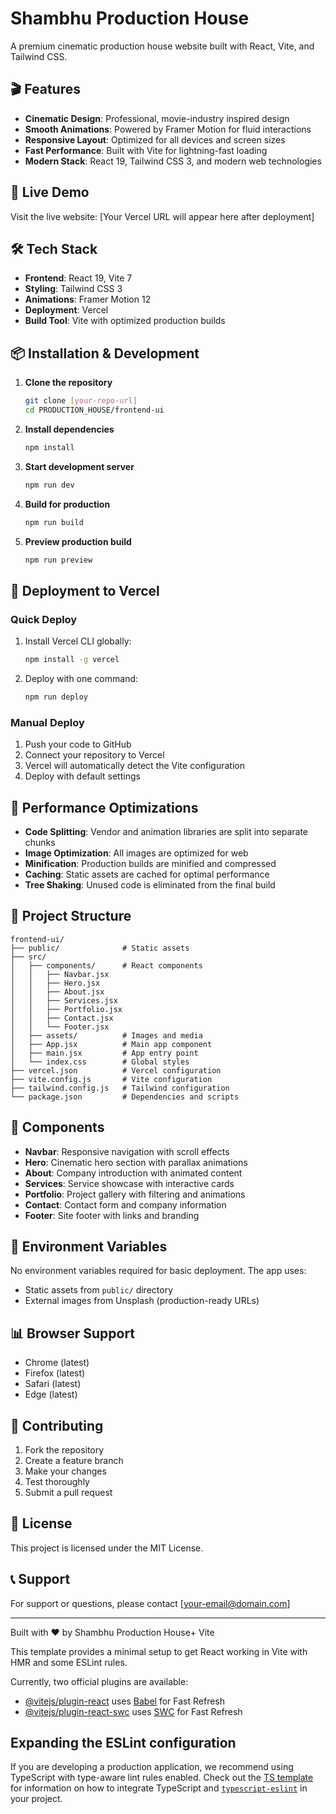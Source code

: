 # Shambhu Production House

A premium cinematic production house website built with React, Vite, and Tailwind CSS.

## 🎬 Features

- **Cinematic Design**: Professional, movie-industry inspired design
- **Smooth Animations**: Powered by Framer Motion for fluid interactions
- **Responsive Layout**: Optimized for all devices and screen sizes
- **Fast Performance**: Built with Vite for lightning-fast loading
- **Modern Stack**: React 19, Tailwind CSS 3, and modern web technologies

## 🚀 Live Demo

Visit the live website: [Your Vercel URL will appear here after deployment]

## 🛠️ Tech Stack

- **Frontend**: React 19, Vite 7
- **Styling**: Tailwind CSS 3
- **Animations**: Framer Motion 12
- **Deployment**: Vercel
- **Build Tool**: Vite with optimized production builds

## 📦 Installation & Development

1. **Clone the repository**
   ```bash
   git clone [your-repo-url]
   cd PRODUCTION_HOUSE/frontend-ui
   ```

2. **Install dependencies**
   ```bash
   npm install
   ```

3. **Start development server**
   ```bash
   npm run dev
   ```

4. **Build for production**
   ```bash
   npm run build
   ```

5. **Preview production build**
   ```bash
   npm run preview
   ```

## 🚀 Deployment to Vercel

### Quick Deploy
1. Install Vercel CLI globally:
   ```bash
   npm install -g vercel
   ```

2. Deploy with one command:
   ```bash
   npm run deploy
   ```

### Manual Deploy
1. Push your code to GitHub
2. Connect your repository to Vercel
3. Vercel will automatically detect the Vite configuration
4. Deploy with default settings

## 🎯 Performance Optimizations

- **Code Splitting**: Vendor and animation libraries are split into separate chunks
- **Image Optimization**: All images are optimized for web
- **Minification**: Production builds are minified and compressed
- **Caching**: Static assets are cached for optimal performance
- **Tree Shaking**: Unused code is eliminated from the final build

## 📁 Project Structure

```
frontend-ui/
├── public/              # Static assets
├── src/
│   ├── components/      # React components
│   │   ├── Navbar.jsx
│   │   ├── Hero.jsx
│   │   ├── About.jsx
│   │   ├── Services.jsx
│   │   ├── Portfolio.jsx
│   │   ├── Contact.jsx
│   │   └── Footer.jsx
│   ├── assets/          # Images and media
│   ├── App.jsx          # Main app component
│   ├── main.jsx         # App entry point
│   └── index.css        # Global styles
├── vercel.json          # Vercel configuration
├── vite.config.js       # Vite configuration
├── tailwind.config.js   # Tailwind configuration
└── package.json         # Dependencies and scripts
```

## 🎨 Components

- **Navbar**: Responsive navigation with scroll effects
- **Hero**: Cinematic hero section with parallax animations
- **About**: Company introduction with animated content
- **Services**: Service showcase with interactive cards
- **Portfolio**: Project gallery with filtering and animations
- **Contact**: Contact form and company information
- **Footer**: Site footer with links and branding

## 🔧 Environment Variables

No environment variables required for basic deployment. The app uses:
- Static assets from `public/` directory
- External images from Unsplash (production-ready URLs)

## 📊 Browser Support

- Chrome (latest)
- Firefox (latest)
- Safari (latest)
- Edge (latest)

## 🤝 Contributing

1. Fork the repository
2. Create a feature branch
3. Make your changes
4. Test thoroughly
5. Submit a pull request

## 📄 License

This project is licensed under the MIT License.

## 📞 Support

For support or questions, please contact [your-email@domain.com]

---

Built with ❤️ by Shambhu Production House+ Vite

This template provides a minimal setup to get React working in Vite with HMR and some ESLint rules.

Currently, two official plugins are available:

- [@vitejs/plugin-react](https://github.com/vitejs/vite-plugin-react/blob/main/packages/plugin-react) uses [Babel](https://babeljs.io/) for Fast Refresh
- [@vitejs/plugin-react-swc](https://github.com/vitejs/vite-plugin-react/blob/main/packages/plugin-react-swc) uses [SWC](https://swc.rs/) for Fast Refresh

## Expanding the ESLint configuration

If you are developing a production application, we recommend using TypeScript with type-aware lint rules enabled. Check out the [TS template](https://github.com/vitejs/vite/tree/main/packages/create-vite/template-react-ts) for information on how to integrate TypeScript and [`typescript-eslint`](https://typescript-eslint.io) in your project.
